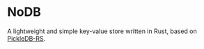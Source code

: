 # NoDB

A lightweight and simple key-value store written in Rust, based on [PickleDB-RS](https://github.com/seladb/pickledb-rs/).
